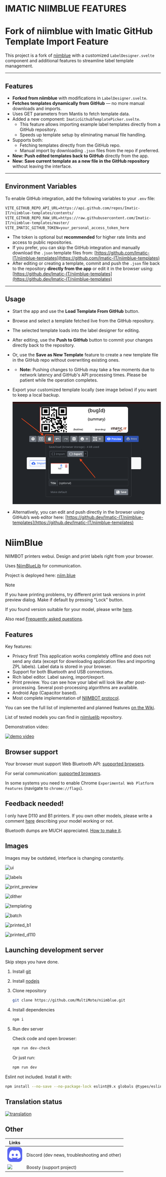 
# IMATIC NIIMBLUE FEATURES

# Fork of niimblue with Imatic GitHub Template Import Feature

This project is a fork of [niimblue](https://github.com/MultiMote/niimblue) with a customized `LabelDesigner.svelte` component and additional features to streamline label template management.

---

## Features

- **Forked from niimblue** with modifications in `LabelDesigner.svelte`.
- **Fetches templates dynamically from GitHub** — no more manual downloads and imports.
- Uses GET parameters from Mantis to fetch template data.
- Added a new component: `ImaticGithubTemplatePicker.svelte`.
  - This feature allows importing example label templates directly from a GitHub repository.
  - Speeds up template setup by eliminating manual file handling.
- Supports both:
  - Fetching templates directly from the GitHub repo.
  - Manual import by downloading `.json` files from the repo if preferred.
- **New: Push edited templates back to GitHub** directly from the app.
- **New: Save current template as a new file in the GitHub repository** without leaving the interface.

---

## Environment Variables

To enable GitHub integration, add the following variables to your `.env` file:

```env
VITE_GITHUB_REPO_API_URL=https://api.github.com/repos/Imatic-IT/niimblue-templates/contents/
VITE_GITHUB_REPO_RAW_URL=https://raw.githubusercontent.com/Imatic-IT/niimblue-templates/master/
VITE_IMATIC_GITHUB_TOKEN=your_personal_access_token_here
```

- The token is optional but **recommended** for higher rate limits and access to public repositories.
- If you prefer, you can skip the GitHub integration and manually download the `.json` template files from:
  [https://github.com/Imatic-IT/niimblue-templates](https://github.com/Imatic-IT/niimblue-templates)
- After editing or creating a template, commit and push the `.json` file back to the repository **directly from the app** or edit it in the browser using:
  [https://github.dev/Imatic-IT/niimblue-templates](https://github.dev/Imatic-IT/niimblue-templates)

---

## Usage

- Start the app and use the **Load Template From GitHub** button.
- Browse and select a template fetched live from the GitHub repository.
- The selected template loads into the label designer for editing.
- After editing, use the **Push to GitHub** button to commit your changes directly back to the repository.
- Or, use the **Save as New Template** feature to create a new template file in the GitHub repo without overwriting existing ones.
- - **Note:** Pushing changes to GitHub may take a few moments due to network latency and GitHub's API processing times. Please be patient while the operation completes.
- Export your customized template locally (see image below) if you want to keep a local backup.

  ![Export Template](./public/exportTemplate.png)

- Alternatively, you can edit and push directly in the browser using GitHub’s web editor here:
  [https://github.dev/Imatic-IT/niimblue-templates](https://github.dev/Imatic-IT/niimblue-templates)



# NiimBlue

NIIMBOT printers webui. Design and print labels right from your browser.

Uses [NiimBlueLib](https://github.com/MultiMote/niimbluelib) for communication.

Project is deployed here: [niim.blue](https://niim.blue)

> [!NOTE]
> If you have printing problems, try different print task versions in print preview dialog. Make if default by pressing "Lock" button.
>
> If you found version suitable for your model, please write [here](https://github.com/MultiMote/niimbluelib/issues/1).
>
> Also read [Frequently asked questions](https://github.com/MultiMote/niimblue/wiki/Frequently-asked-questions).


## Features

Key features:

* Privacy first! This application works completely offline and does not send any data (except for downloading application files and importing ZPL labels). Label data is stored in your browser.
* Support for both Bluetooth and USB connections.
* Rich label editor. Label saving, import/export.
* Print preview. You can see how your label will look like after post-processing. Several post-processing algorithms are available.
* Android App (Capacitor based).
* Most complete implementation of [NIIMBOT protocol](https://niim-docs.pages.dev/documents/NIIMBOT_printers_protocol.html).

You can see the full list of implemented and planned features [on the Wiki](https://github.com/MultiMote/niimblue/wiki#features).

List of tested models you can find in [niimluelib](https://github.com/MultiMote/niimbluelib/issues/1) repository.

Demonstration video:

[![demo video](https://img.youtube.com/vi/u8QX-5e3W_A/mqdefault.jpg)](https://www.youtube.com/watch?v=u8QX-5e3W_A)

## Browser support

Your browser must support Web Bluetooth API: [supported browsers](https://developer.mozilla.org/en-US/docs/Web/API/Web_Bluetooth_API#browser_compatibility).

For serial communication: [supported browsers](https://developer.mozilla.org/en-US/docs/Web/API/Web_Serial_API#browser_compatibility).

In some systems you need to enable Chrome `Experimental Web Platform Features` (navigate to `chrome://flags`).

## Feedback needed!

I only have D110 and B1 printers. If you own other models, please write a comment [here](https://github.com/MultiMote/niimbluelib/issues/1) describing your model working or not.

Bluetooth dumps are MUCH appreciated. [How to make it](https://github.com/MultiMote/niimblue/wiki/Making-packet-capture).

## Images

Images may be outdated, interface is changing constantly.

![ui](about/ui.png)

![labels](about/labels.png)

![print_preview](about/print_preview.png)

![dither](about/dither.png)

![templating](about/templating.png)

![batch](about/batch.png)

![printed_b1](about/printed_b1.jpg)

![printed_d110](about/printed_d110.jpg)

## Launching development server

Skip steps you have done.

1. Install [git](https://git-scm.com)

2. Install [nodejs](https://nodejs.org)

3. Clone repository

    ```bash
    git clone https://github.com/MultiMote/niimblue.git
    ```

4. Install dependencies

    ```bash
    npm i
    ```

5. Run dev server

    Check code and open browser:

    ```bash
    npm run dev-check
    ```

    Or just run:

    ```bash
    npm run dev
    ```

Eslint not included. Install it with:

```bash
npm install --no-save --no-package-lock eslint@9.x globals @types/eslint @eslint/js typescript-eslint eslint-plugin-svelte
```

## Translation status

[![translation](https://weblate.mmote.ru/widget/niimblue/web/multi-auto.svg)](https://weblate.mmote.ru/engage/niimblue/)

## Other

|  Links |    |
|--------| -- |
| [<img src="https://raw.githubusercontent.com/tandpfun/skill-icons/65dea6c4eaca7da319e552c09f4cf5a9a8dab2c8/icons/Discord.svg" width="48">](https://discord.gg/jXPAfZVd8a) | Discord (dev news, troubleshooting and other) |
| [<img src="https://github.com/user-attachments/assets/6b71007d-d4c4-41b2-be4a-64614f6ce250" width="48">](https://boosty.to/multimote) | Boosty (support project) |

